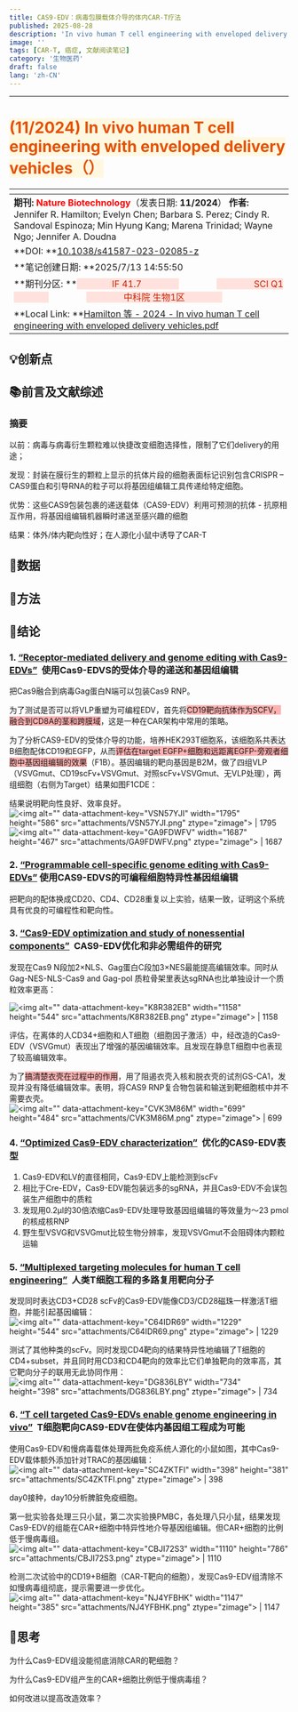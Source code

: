 ```yaml
---
title: CAS9-EDV：病毒包膜载体介导的体内CAR-T疗法
published: 2025-08-28
description: 'In vivo human T cell engineering with enveloped delivery vehicles'
image: ''
tags: [CAR-T, 癌症, 文献阅读笔记]
category: '生物医药'
draft: false 
lang: 'zh-CN'
---
```


***

# <span style="color: rgb(230, 81, 0)"><span style="background-color: rgb(255, 248, 225)">(11/2024) In vivo human T cell engineering with enveloped delivery vehicles（）</span></span>

| <!-- --> |
| ------------------------------------------------------------------------------------------------------------------------------------------------------------------------------------------------------------------------------------------------------------------------------------------------------------------------------------------------------------------------------------------------ |
| **期刊: <span style="color: rgb(255, 0, 0)">Nature Biotechnology</span>**（发表日期: **11/2024**） **作者:** Jennifer R. Hamilton; Evelyn Chen; Barbara S. Perez; Cindy R. Sandoval Espinoza; Min Hyung Kang; Marena Trinidad; Wayne Ngo; Jennifer A. Doudna                                                                                                                                               |
| **DOI: **[10.1038/s41587-023-02085-z](https://doi.org/10.1038/s41587-023-02085-z)                                                                                                                                                                                                                                                                                                                |
| **笔记创建日期: **2025/7/13 14:55:50                                                                                                                                                                                                                                                                                                                                                                   |
| **期刊分区: **<span style="color: rgb(204, 31, 0)"><span style="background-color: rgb(255, 226, 221)">ㅤㅤ ㅤㅤIF 41.7 ㅤㅤ ㅤㅤ</span></span> ㅤㅤ ㅤㅤ<span style="color: rgb(204, 31, 0)"><span style="background-color: rgb(255, 226, 221)"> ㅤㅤ ㅤㅤSCI Q1 ㅤㅤ ㅤㅤ</span></span> ㅤㅤ ㅤㅤ<span style="color: rgb(204, 31, 0)"><span style="background-color: rgb(255, 226, 221)"> ㅤㅤ ㅤㅤ中科院 生物1区 ㅤㅤ ㅤㅤ</span></span> |
| **Local Link: **[Hamilton 等 - 2024 - In vivo human T cell engineering with enveloped delivery vehicles.pdf](zotero://open-pdf/0_JHPN2JR3)                                                                                                                                                                                                                                                        |


## 💡创新点

## 📚前言及文献综述

### 摘要

以前：病毒与病毒衍生颗粒难以快捷改变细胞选择性，限制了它们delivery的用途；

发现：封装在膜衍生的颗粒上显示的抗体片段的细胞表面标记识别包含CRISPR – CAS9蛋白和引导RNA的粒子可以将基因组编辑工具传递给特定细胞。

优势：这些CAS9包装包裹的递送载体（CAS9-EDV）利用可预测的抗体 - 抗原相互作用，将基因组编辑机器瞬时递送至感兴趣的细胞

结果：体外/体内靶向性好；在人源化小鼠中诱导了CAR-T

## 🧩数据

## 🔬方法

## 📜结论

### 1. <span class="highlight" data-annotation="%7B%22attachmentURI%22%3A%22http%3A%2F%2Fzotero.org%2Fusers%2F17556873%2Fitems%2FJHPN2JR3%22%2C%22pageLabel%22%3A%221685%22%2C%22position%22%3A%7B%22pageIndex%22%3A1%2C%22rects%22%3A%5B%5B306.141693115%2C77.202902832%2C525.3676931150001%2C85.917902832%5D%2C%5B306.141693115%2C66.44915283200001%2C349.9013181016562%2C75.164152832%5D%5D%7D%2C%22citationItem%22%3A%7B%22uris%22%3A%5B%22http%3A%2F%2Fzotero.org%2Fusers%2F17556873%2Fitems%2FXICFFWYK%22%5D%2C%22locator%22%3A%221685%22%7D%7D" ztype="zhighlight"><a href="zotero://open/library/items/JHPN2JR3?page=2">“Receptor-mediated delivery and genome editing with Cas9-EDVs”</a></span>  使用Cas9-EDVS的受体介导的递送和基因组编辑

把Cas9融合到病毒Gag蛋白N端可以包装Cas9 RNP。

为了测试是否可以将VLP重塑为可编程EDV，首先将<span style="background-color: rgba(255, 102, 102, 0.5)">CD19靶向抗体作为SCFV，融合到CD8A的茎和跨膜域</span>，这是一种在CAR架构中常用的策略。

为了分析CAS9-EDV的受体介导的功能，培养HEK293T细胞系，该细胞系共表达B细胞配体CD19和EGFP，从而<span style="background-color: rgba(255, 102, 102, 0.5)">评估在target EGFP+细胞和远距离EGFP-旁观者细胞中基因组编辑的效果</span>（F1B）。基因编辑的靶向基因是B2M，做了四组VLP（VSVGmut、CD19scFv+VSVGmut、对照scFv+VSVGmut、无VLP处理），两组细胞（右侧为Target）结果如图F1CDE：

结果说明靶向性良好、效率良好。![\<img alt="" data-attachment-key="VSN57YJI" width="1795" height="586" src="attachments/VSN57YJI.png" ztype="zimage"> | 1795](attachments/VSN57YJI.png)![\<img alt="" data-attachment-key="GA9FDWFV" width="1687" height="467" src="attachments/GA9FDWFV.png" ztype="zimage"> | 1687](attachments/GA9FDWFV.png)

### 2. <span class="highlight" data-annotation="%7B%22attachmentURI%22%3A%22http%3A%2F%2Fzotero.org%2Fusers%2F17556873%2Fitems%2FJHPN2JR3%22%2C%22pageLabel%22%3A%221686%22%2C%22position%22%3A%7B%22pageIndex%22%3A2%2C%22rects%22%3A%5B%5B39.685001373%2C367.452902832%2C284.075126373%2C376.167902832%5D%5D%7D%2C%22citationItem%22%3A%7B%22uris%22%3A%5B%22http%3A%2F%2Fzotero.org%2Fusers%2F17556873%2Fitems%2FXICFFWYK%22%5D%2C%22locator%22%3A%221686%22%7D%7D" ztype="zhighlight"><a href="zotero://open/library/items/JHPN2JR3?page=3">“Programmable cell-specific genome editing with Cas9-EDVs”</a></span> 使用CAS9-EDVS的可编程细胞特异性基因组编辑

把靶向的配体换成CD20、CD4、CD28重复以上实验，结果一致，证明这个系统具有优良的可编程性和靶向性。

### 3. <span class="highlight" data-annotation="%7B%22attachmentURI%22%3A%22http%3A%2F%2Fzotero.org%2Fusers%2F17556873%2Fitems%2FJHPN2JR3%22%2C%22pageLabel%22%3A%221686%22%2C%22position%22%3A%7B%22pageIndex%22%3A2%2C%22rects%22%3A%5B%5B39.685001373%2C120.202902832%2C241.81437635965628%2C128.917902832%5D%2C%5B39.685001373%2C109.44915283200001%2C92.115001373%2C118.164152832%5D%5D%7D%2C%22citationItem%22%3A%7B%22uris%22%3A%5B%22http%3A%2F%2Fzotero.org%2Fusers%2F17556873%2Fitems%2FXICFFWYK%22%5D%2C%22locator%22%3A%221686%22%7D%7D" ztype="zhighlight"><a href="zotero://open/library/items/JHPN2JR3?page=3">“Cas9-EDV optimization and study of nonessential components”</a></span>  CAS9-EDV优化和非必需组件的研究

发现在Cas9 N段加2×NLS、Gag蛋白C段加3×NES最能提高编辑效率。同时从Gag-NES-NLS-Cas9 and Gag-pol 质粒骨架里表达sgRNA也比单独设计一个质粒效率更高：

![\<img alt="" data-attachment-key="K8R382EB" width="1158" height="544" src="attachments/K8R382EB.png" ztype="zimage"> | 1158](attachments/K8R382EB.png)

评估，在离体的人CD34+细胞和人T细胞（细胞因子激活）中，经改造的Cas9-EDV（VSVGmut）表现出了增强的基因编辑效率。且发现在静息T细胞中也表现了较高编辑效率。

为了<span style="background-color: rgba(255, 102, 102, 0.5)">搞清楚衣壳在过程中的作用</span>，用了阻遏衣壳入核和脱衣壳的试剂GS-CA1，发现并没有降低编辑效率。表明，将CAS9 RNP复合物包装和输送到靶细胞核中并不需要衣壳。![\<img alt="" data-attachment-key="CVK3M86M" width="699" height="484" src="attachments/CVK3M86M.png" ztype="zimage"> | 699](attachments/CVK3M86M.png)

### 4. <span class="highlight" data-annotation="%7B%22attachmentURI%22%3A%22http%3A%2F%2Fzotero.org%2Fusers%2F17556873%2Fitems%2FJHPN2JR3%22%2C%22pageLabel%22%3A%221686%22%2C%22position%22%3A%7B%22pageIndex%22%3A2%2C%22rects%22%3A%5B%5B306.141815185%2C292.202902832%2C462.4334401849999%2C300.917902832%5D%5D%7D%2C%22citationItem%22%3A%7B%22uris%22%3A%5B%22http%3A%2F%2Fzotero.org%2Fusers%2F17556873%2Fitems%2FXICFFWYK%22%5D%2C%22locator%22%3A%221686%22%7D%7D" ztype="zhighlight"><a href="zotero://open/library/items/JHPN2JR3?page=3">“Optimized Cas9-EDV characterization”</a></span>  优化的CAS9-EDV表型

1.  Cas9-EDV和LV的直径相同，Cas9-EDV上能检测到scFv
2.  相比于Cre-EDV，Cas9-EDV能包装远多的sgRNA，并且Cas9-EDV不会误包装生产细胞中的质粒
3.  发现用0.2μl的30倍浓缩Cas9-EDV处理导致基因组编辑的等效量为〜23 pmol的核成核RNP
4.  野生型VSVG和VSVGmut比较生物分辨率，发现VSVGmut不会阻碍体内颗粒运输

### 5. <span class="highlight" data-annotation="%7B%22attachmentURI%22%3A%22http%3A%2F%2Fzotero.org%2Fusers%2F17556873%2Fitems%2FJHPN2JR3%22%2C%22pageLabel%22%3A%221688%22%2C%22position%22%3A%7B%22pageIndex%22%3A4%2C%22rects%22%3A%5B%5B39.685001373%2C249.20290283199998%2C294.5978763896951%2C257.917902832%5D%5D%7D%2C%22citationItem%22%3A%7B%22uris%22%3A%5B%22http%3A%2F%2Fzotero.org%2Fusers%2F17556873%2Fitems%2FXICFFWYK%22%5D%2C%22locator%22%3A%221688%22%7D%7D" ztype="zhighlight"><a href="zotero://open/library/items/JHPN2JR3?page=5">“Multiplexed targeting molecules for human T cell engineering”</a></span>  人类T细胞工程的多路复用靶向分子

发现同时表达CD3+CD28 scFv的Cas9-EDV能像CD3/CD28磁珠一样激活T细胞，并能引起基因编辑：![\<img alt="" data-attachment-key="C64IDR69" width="1229" height="544" src="attachments/C64IDR69.png" ztype="zimage"> | 1229](attachments/C64IDR69.png)

测试了其他种类的scFv。同时发现CD4靶向的结果特异性地编辑了T细胞的CD4+subset，并且同时用CD3和CD4靶向的效率比它们单独靶向的效率高，其它靶向分子的联用无此协同作用：![\<img alt="" data-attachment-key="DG836LBY" width="734" height="398" src="attachments/DG836LBY.png" ztype="zimage"> | 734](attachments/DG836LBY.png)

### 6. <span class="highlight" data-annotation="%7B%22attachmentURI%22%3A%22http%3A%2F%2Fzotero.org%2Fusers%2F17556873%2Fitems%2FJHPN2JR3%22%2C%22pageLabel%22%3A%221688%22%2C%22position%22%3A%7B%22pageIndex%22%3A4%2C%22rects%22%3A%5B%5B306.141693115%2C152.45290283199998%2C555.4589431149997%2C161.16790283199998%5D%5D%7D%2C%22citationItem%22%3A%7B%22uris%22%3A%5B%22http%3A%2F%2Fzotero.org%2Fusers%2F17556873%2Fitems%2FXICFFWYK%22%5D%2C%22locator%22%3A%221688%22%7D%7D" ztype="zhighlight"><a href="zotero://open/library/items/JHPN2JR3?page=5">“T cell targeted Cas9-EDVs enable genome engineering in vivo”</a></span>  T细胞靶向CAS9-EDV在使体内基因组工程成为可能

使用Cas9-EDV和慢病毒载体处理两批免疫系统人源化的小鼠如图，其中Cas9-EDV载体额外添加针对TRAC的基因编辑：![\<img alt="" data-attachment-key="SC4ZKTFI" width="398" height="381" src="attachments/SC4ZKTFI.png" ztype="zimage"> | 398](attachments/SC4ZKTFI.png)

day0接种，day10分析脾脏免疫细胞。

第一批实验各处理三只小鼠，第二次实验换PMBC，各处理八只小鼠，结果发现Cas9-EDV的组能在CAR+细胞中特异性地介导基因组编辑。但CAR+细胞的比例低于慢病毒组。![\<img alt="" data-attachment-key="CBJI72S3" width="1110" height="786" src="attachments/CBJI72S3.png" ztype="zimage"> | 1110](attachments/CBJI72S3.png)

检测二次试验中的CD19+B细胞（CAR-T靶向的细胞），发现Cas9-EDV组清除不如慢病毒组彻底，提示需要进一步优化。![\<img alt="" data-attachment-key="NJ4YFBHK" width="1147" height="385" src="attachments/NJ4YFBHK.png" ztype="zimage"> | 1147](attachments/NJ4YFBHK.png)

## 🤔思考

为什么Cas9-EDV组没能彻底消除CAR的靶细胞？

为什么Cas9-EDV组产生的CAR+细胞比例低于慢病毒组？

如何改进以提高改造效率？
